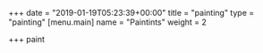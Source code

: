 +++
date = "2019-01-19T05:23:39+00:00"
title = "painting"
type = "painting"
[menu.main]
name = "Paintints"
weight = 2

+++
paint